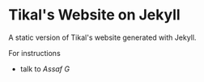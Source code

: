# Tikal's Website on Jekyll

A static version of Tikal's website generated with Jekyll.

For instructions 
- talk to *Assaf G*
